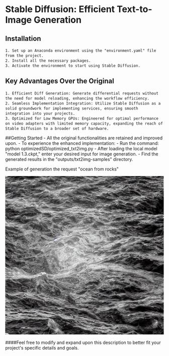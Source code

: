 # Stable Diffusion: Efficient Text-to-Image Generation

## Installation
    1. Set up an Anaconda environment using the "environment.yaml" file from the project.
    2. Install all the necessary packages.
    3. Activate the environment to start using Stable Diffusion.
     
## Key Advantages Over the Original
    1. Efficient Diff Generation: Generate differential requests without the need for model reloading, enhancing the workflow efficiency.
    2. Seamless Implementation Integration: Utilize Stable Diffusion as a solid groundwork for implementing services, ensuring smooth integration into your projects.
    3. Optimized for Low Memory GPUs: Engineered for optimal performance on video adapters with limited memory capacity, expanding the reach of Stable Diffusion to a broader set of hardware.

    
##Getting Started
    - All the original functionalities are retained and improved upon.
    - To experience the enhanced implementation:
        - Run the command: python optimizedSD/optimized_txt2img.py
        - After loading the local model "model 1.3.ckpt," enter your desired input for image generation.
        - Find the generated results in the "outputs/txt2img-samples" directory.


Example of generation the request "ocean from rocks"

![pareto](sample1.png) 


####Feel free to modify and expand upon this description to better fit your project's specific details and goals.